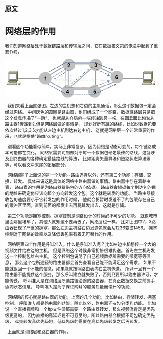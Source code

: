 
## [原文](https://blog.csdn.net/hanzhen7541/article/details/79030748)

# 网络层的作用

我们知道网络层处于数据链路层和传输层之间，它在数据报文包的传递中起到了重要作用。

![](../images/network/netword_1.png)

  我们来看上面这张图。左边的主机想和右边的主机通话，那么这个数据包一定会经过网络。
中间灰色的圆圈是路由器，他们组成了一个网络，数据链路层只是把这个信息传递了“一跳”，
也就是从介质的一端传递到另一端，在图里面比如说从路由器1传递到2.但是网络层做的事情是，
规划好所有跳的路线，比如说数据包要依次经过1,2,3,6才能从左边主机到达右边主机，
这就是网络层一个非常重要的作用，也就是提供“路由routing”。

  别看这个功能看似简单，实际上非常复杂，因为网络是动态可变的，每个链路成本可能都在变化，
网络层需要时刻都对于每一个数据包给定最佳的路线，这就涉及到路由器的各种确定最佳路线的算法，
比如距离矢量算法和链路状态算法等等，可以看文中末尾的拓展部分。

  网络层除了上面说的第一个功能--路由选择以外，还有第二个功能：存储、交换、转发。
具体来说这是具体的网络中路由器做的事情。路由器中存在着路由表，
路由表的作用是为路由器提供包的方向依据。
路由器会根据每个到达包的目的地址来确定他应该向那个方向转发这个包。这个就是转发的功能。
当路由器接收包的速度要小于它转发包的作用时候，
他就会把暂时发送不了的包缓存在自己的缓冲区里面，直到前面的都发出去再将其发出去，这就是存储。

  第三个功能是拥塞控制。拥塞控制是网络设计的时候必不可少的功能。
就像城市里面哪里堵车了，其他人就知道不要再去了，网络层也一样。
比如上图中2，3路由器出现了严重的拥塞，那么左边主机往右边发送包就会从1236变成1456。
拥塞控制对于网络的效率以及降低丢包率有着无可替代的作用。

  网络层第四个作用是呼叫准入。什么是呼叫准入呢？比如左边主机想传一个大的视频文件给右边的主机，
但是网络这个时候非常拥挤很难传送。首先左主机先发送一个控制包给右主机，
这个控制包说明了自己视频数据所需要的带宽等等信息，
那么这个包所途径的路由器都会首先查看自己能不能满足这个需求，
如果不能就返回一个不能的信息，如果能就按照路由表向右主机传送。
所以一旦有一个路由器不能提供这个服务，那么呼叫建立就失败了，否则只要所以路由器许可，才能传送。
呼叫准入是在网络层所选路径沿途的路由器，在真正数据交换之前握手协商状态信息。
呼叫准入是为了保证网络的服务质量而设计的功能。

  网络层的核心就是路由器的功能，上面的几个功能，比如路由，存储转发，拥塞控制，
呼叫准入都是路由器的功能，除此以外，路由器还有包分类的功能。
比如说一个直播视频和一个ftp文件流都需要一个路由器转发，那么视频流肯定是优先级更高的，
因为直播的高延迟是不可忍受的，所以路由器会根据不同包确定优先级，
优先转发高优先级的，低优先级的需要在高优先级转发之后再转发。

  上面就是网络层和路由器的作用。

